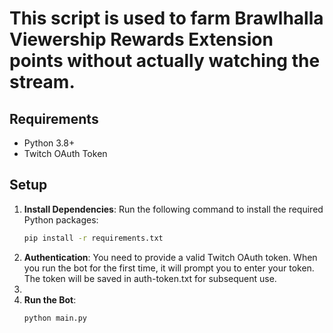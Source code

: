 # This script is used to farm Brawlhalla Viewership Rewards Extension points without actually watching the stream.

## Requirements

- Python 3.8+
- Twitch OAuth Token

## Setup

1. **Install Dependencies**: Run the following command to install the required Python packages:
   ```bash
   pip install -r requirements.txt
   
2. **Authentication**: You need to provide a valid Twitch OAuth token. When you run the bot for the first time, it will prompt you to enter your token. The token will be saved in auth-token.txt for subsequent use.
3. 
4. **Run the Bot**:
     ```bash
     python main.py
